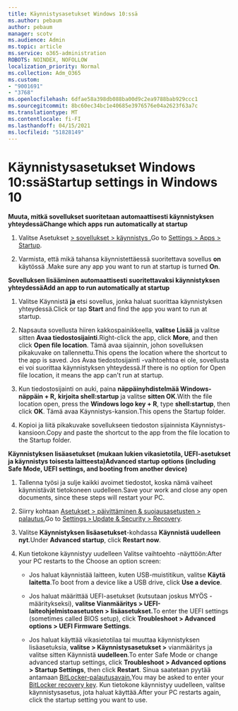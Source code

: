 ```yaml
---
title: Käynnistysasetukset Windows 10:ssä
ms.author: pebaum
author: pebaum
manager: scotv
ms.audience: Admin
ms.topic: article
ms.service: o365-administration
ROBOTS: NOINDEX, NOFOLLOW
localization_priority: Normal
ms.collection: Adm_O365
ms.custom:
- "9001691"
- "3768"
ms.openlocfilehash: 6dfae58a398db088ba00d9c2ea9788bab929ccc1
ms.sourcegitcommit: 8bc60ec34bc1e40685e3976576e04a2623f63a7c
ms.translationtype: MT
ms.contentlocale: fi-FI
ms.lasthandoff: 04/15/2021
ms.locfileid: "51828149"
---
```

# <a name="startup-settings-in-windows-10"></a><span data-ttu-id="02bac-102">Käynnistysasetukset Windows 10:ssä</span><span class="sxs-lookup"><span data-stu-id="02bac-102">Startup settings in Windows 10</span></span>

<span data-ttu-id="02bac-103">**Muuta, mitkä sovellukset suoritetaan automaattisesti käynnistyksen yhteydessä**</span><span class="sxs-lookup"><span data-stu-id="02bac-103">**Change which apps run automatically at startup**</span></span>

1. <span data-ttu-id="02bac-104">Valitse Asetukset [> sovellukset > käynnistys .](ms-settings:startupapps?activationSource=GetHelp)</span><span class="sxs-lookup"><span data-stu-id="02bac-104">Go to [Settings > Apps > Startup](ms-settings:startupapps?activationSource=GetHelp).</span></span>

2. <span data-ttu-id="02bac-105">Varmista, että mikä tahansa käynnistettäessä suoritettava sovellus **on** käytössä .</span><span class="sxs-lookup"><span data-stu-id="02bac-105">Make sure any app you want to run at startup is turned **On**.</span></span>

<span data-ttu-id="02bac-106">**Sovelluksen lisääminen automaattisesti suoritettavaksi käynnistyksen yhteydessä**</span><span class="sxs-lookup"><span data-stu-id="02bac-106">**Add an app to run automatically at startup**</span></span>

1. <span data-ttu-id="02bac-107">Valitse Käynnistä **ja** etsi sovellus, jonka haluat suorittaa käynnistyksen yhteydessä.</span><span class="sxs-lookup"><span data-stu-id="02bac-107">Click or tap **Start** and find the app you want to run at startup.</span></span>

2. <span data-ttu-id="02bac-108">Napsauta sovellusta hiiren kakkospainikkeella, **valitse Lisää** ja valitse sitten **Avaa tiedostosijainti**.</span><span class="sxs-lookup"><span data-stu-id="02bac-108">Right-click the app, click **More**, and then click **Open file location**.</span></span> <span data-ttu-id="02bac-109">Tämä avaa sijainnin, johon sovelluksen pikakuvake on tallennettu.</span><span class="sxs-lookup"><span data-stu-id="02bac-109">This opens the location where the shortcut to the app is saved.</span></span> <span data-ttu-id="02bac-110">Jos Avaa tiedostosijainti -vaihtoehtoa ei ole, sovellusta ei voi suorittaa käynnistyksen yhteydessä.</span><span class="sxs-lookup"><span data-stu-id="02bac-110">If there is no option for Open file location, it means the app can't run at startup.</span></span>

3. <span data-ttu-id="02bac-111">Kun tiedostosijainti on auki, paina **näppäinyhdistelmää Windows-näppäin + R,** **kirjoita shell:startup** ja valitse **sitten OK**.</span><span class="sxs-lookup"><span data-stu-id="02bac-111">With the file location open, press the **Windows logo key  + R**, type **shell:startup**, then click **OK**.</span></span> <span data-ttu-id="02bac-112">Tämä avaa Käynnistys-kansion.</span><span class="sxs-lookup"><span data-stu-id="02bac-112">This opens the Startup folder.</span></span>

4. <span data-ttu-id="02bac-113">Kopioi ja liitä pikakuvake sovellukseen tiedoston sijainnista Käynnistys-kansioon.</span><span class="sxs-lookup"><span data-stu-id="02bac-113">Copy and paste the shortcut to the app from the file location to the Startup folder.</span></span>

<span data-ttu-id="02bac-114">**Käynnistyksen lisäasetukset (mukaan lukien vikasietotila, UEFI-asetukset ja käynnistys toisesta laitteesta)**</span><span class="sxs-lookup"><span data-stu-id="02bac-114">**Advanced startup options (including Safe Mode, UEFI settings, and booting from another device)**</span></span>

1. <span data-ttu-id="02bac-115">Tallenna työsi ja sulje kaikki avoimet tiedostot, koska nämä vaiheet käynnistävät tietokoneen uudelleen.</span><span class="sxs-lookup"><span data-stu-id="02bac-115">Save your work and close any open documents, since these steps will restart your PC.</span></span>

2. <span data-ttu-id="02bac-116">Siirry kohtaan [Asetukset > päivittäminen & suojausasetusten > palautus.](ms-settings:recovery?activationSource=GetHelp)</span><span class="sxs-lookup"><span data-stu-id="02bac-116">Go to [Settings > Update & Security > Recovery](ms-settings:recovery?activationSource=GetHelp).</span></span>

3. <span data-ttu-id="02bac-117">Valitse **Käynnistyksen lisäasetukset**-kohdassa **Käynnistä uudelleen nyt**.</span><span class="sxs-lookup"><span data-stu-id="02bac-117">Under **Advanced startup**, click **Restart now**.</span></span> 

4. <span data-ttu-id="02bac-118">Kun tietokone käynnistyy uudelleen Valitse vaihtoehto -näyttöön:</span><span class="sxs-lookup"><span data-stu-id="02bac-118">After your PC restarts to the Choose an option screen:</span></span>

    - <span data-ttu-id="02bac-119">Jos haluat käynnistää laitteen, kuten USB-muistitikun, valitse **Käytä laitetta**.</span><span class="sxs-lookup"><span data-stu-id="02bac-119">To boot from a device like a USB drive, click **Use a device**.</span></span>

    - <span data-ttu-id="02bac-120">Jos haluat määrittää UEFI-asetukset (kutsutaan joskus MYÖS -määritykseksi), **valitse Vianmääritys > UEFI-laiteohjelmistoasetusten > lisäasetukset.**</span><span class="sxs-lookup"><span data-stu-id="02bac-120">To enter the UEFI settings (sometimes called BIOS setup), click **Troubleshoot > Advanced options > UEFI Firmware Settings**.</span></span> 

    - <span data-ttu-id="02bac-121">Jos haluat käyttää vikasietotilaa tai muuttaa käynnistyksen lisäasetuksia, **valitse > Käynnistysasetukset >** vianmääritys ja valitse sitten Käynnistä **uudelleen**.</span><span class="sxs-lookup"><span data-stu-id="02bac-121">To enter Safe Mode or change advanced startup settings, click **Troubleshoot > Advanced options > Startup Settings**, then click **Restart**.</span></span> <span data-ttu-id="02bac-122">Sinua saatetaan pyytää antamaan [BitLocker-palautusavain.](https://support.microsoft.com/help/4026181/windows-10-find-my-bitlocker-recovery-key)</span><span class="sxs-lookup"><span data-stu-id="02bac-122">You may be asked to enter your [BitLocker recovery key](https://support.microsoft.com/help/4026181/windows-10-find-my-bitlocker-recovery-key).</span></span> <span data-ttu-id="02bac-123">Kun tietokone käynnistyy uudelleen, valitse käynnistysasetus, jota haluat käyttää.</span><span class="sxs-lookup"><span data-stu-id="02bac-123">After your PC restarts again, click the startup setting you want to use.</span></span>